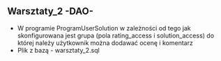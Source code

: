 Warsztaty_2 -DAO-
---
- W programie ProgramUserSolution w zależności od tego jak skonfigurowana jest grupa (pola rating_access i solution_access) do której należy użytkownik można dodawać ocenę i komentarz
- Plik z bazą - warsztaty_2.sql


